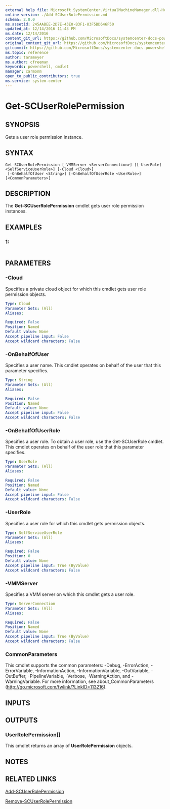 ```yaml
---
external help file: Microsoft.SystemCenter.VirtualMachineManager.dll-Help.xml
online version: ./Add-SCUserRolePermission.md
schema: 2.0.0
ms.assetid: 245AABEE-2D7E-43E0-B3F1-83F5BD646F50
updated_at: 12/14/2016 11:43 PM
ms.date: 12/14/2016
content_git_url: https://github.com/MicrosoftDocs/systemcenter-docs-powershell/blob/master/systemcenter-cmdlets/SystemCenter2016/VirtualMachineManager/v1.0/Get-SCUserRolePermission.md
original_content_git_url: https://github.com/MicrosoftDocs/systemcenter-docs-powershell/blob/master/systemcenter-cmdlets/SystemCenter2016/VirtualMachineManager/v1.0/Get-SCUserRolePermission.md
gitcommit: https://github.com/MicrosoftDocs/systemcenter-docs-powershell/blob/96cd9bd2780eb6b78c540fa00d3b8a4313e3ed40/systemcenter-cmdlets/SystemCenter2016/VirtualMachineManager/v1.0/Get-SCUserRolePermission.md
ms.topic: reference
author: tarameyer
ms.author: cfreeman
keywords: powershell, cmdlet
manager: carmonm
open_to_public_contributors: true
ms.service: system-center
---
```


# Get-SCUserRolePermission

## SYNOPSIS
Gets a user role permission instance.

## SYNTAX

```
Get-SCUserRolePermission [-VMMServer <ServerConnection>] [[-UserRole] <SelfServiceUserRole>] [-Cloud <Cloud>]
 [-OnBehalfOfUser <String>] [-OnBehalfOfUserRole <UserRole>] [<CommonParameters>]
```

## DESCRIPTION
The **Get-SCUserRolePermission** cmdlet gets user role permission instances.

## EXAMPLES

### 1:
```

```

## PARAMETERS

### -Cloud
Specifies a private cloud object for which this cmdlet gets user role permission objects.

```yaml
Type: Cloud
Parameter Sets: (All)
Aliases: 

Required: False
Position: Named
Default value: None
Accept pipeline input: False
Accept wildcard characters: False
```

### -OnBehalfOfUser
Specifies a user name.
This cmdlet operates on behalf of the user that this parameter specifies.

```yaml
Type: String
Parameter Sets: (All)
Aliases: 

Required: False
Position: Named
Default value: None
Accept pipeline input: False
Accept wildcard characters: False
```

### -OnBehalfOfUserRole
Specifies a user role.
To obtain a user role, use the Get-SCUserRole cmdlet.
This cmdlet operates on behalf of the user role that this parameter specifies.

```yaml
Type: UserRole
Parameter Sets: (All)
Aliases: 

Required: False
Position: Named
Default value: None
Accept pipeline input: False
Accept wildcard characters: False
```

### -UserRole
Specifies a user role for which this cmdlet gets permission objects.

```yaml
Type: SelfServiceUserRole
Parameter Sets: (All)
Aliases: 

Required: False
Position: 0
Default value: None
Accept pipeline input: True (ByValue)
Accept wildcard characters: False
```

### -VMMServer
Specifies a VMM server on which this cmdlet gets a user role.

```yaml
Type: ServerConnection
Parameter Sets: (All)
Aliases: 

Required: False
Position: Named
Default value: None
Accept pipeline input: True (ByValue)
Accept wildcard characters: False
```

### CommonParameters
This cmdlet supports the common parameters: -Debug, -ErrorAction, -ErrorVariable, -InformationAction, -InformationVariable, -OutVariable, -OutBuffer, -PipelineVariable, -Verbose, -WarningAction, and -WarningVariable. For more information, see about_CommonParameters (http://go.microsoft.com/fwlink/?LinkID=113216).

## INPUTS

## OUTPUTS

### UserRolePermission[]
This cmdlet returns an array of **UserRolePermission** objects.

## NOTES

## RELATED LINKS

[Add-SCUserRolePermission](xref:SystemCenter2016/VirtualMachineManager/v1.0/Add-SCUserRolePermission.md)

[Remove-SCUserRolePermission](xref:SystemCenter2016/VirtualMachineManager/v1.0/Remove-SCUserRolePermission.md)

